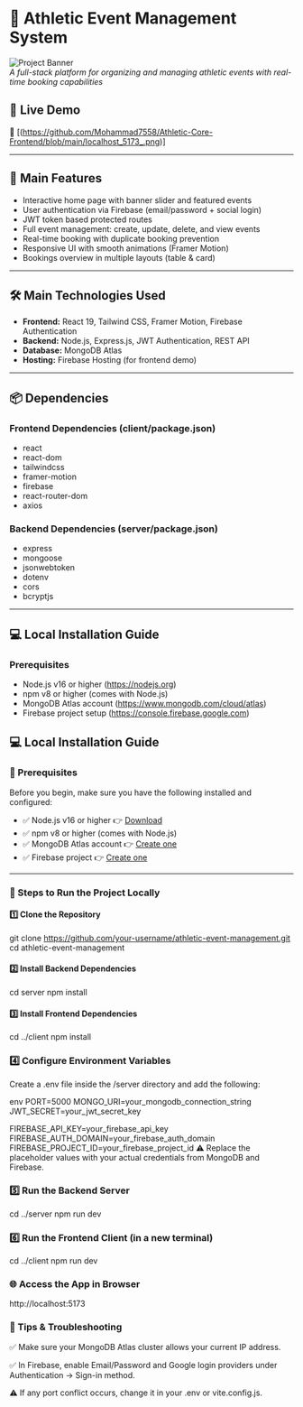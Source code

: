 # 🏅 Athletic Event Management System

![Project Banner](https://github.com/Mohammad7558/Athletic-Core/blob/main/assignment-11-client-sid-64337.web.app_.png)  
*A full-stack platform for organizing and managing athletic events with real-time booking capabilities*

## 🌟 Live Demo
🔗 [(https://github.com/Mohammad7558/Athletic-Core-Frontend/blob/main/localhost_5173_.png)]

---

## 🚀 Main Features

- Interactive home page with banner slider and featured events  
- User authentication via Firebase (email/password + social login)  
- JWT token based protected routes  
- Full event management: create, update, delete, and view events  
- Real-time booking with duplicate booking prevention  
- Responsive UI with smooth animations (Framer Motion)  
- Bookings overview in multiple layouts (table & card)

---

## 🛠 Main Technologies Used

- **Frontend:** React 19, Tailwind CSS, Framer Motion, Firebase Authentication  
- **Backend:** Node.js, Express.js, JWT Authentication, REST API  
- **Database:** MongoDB Atlas  
- **Hosting:** Firebase Hosting (for frontend demo)

---

## 📦 Dependencies

### Frontend Dependencies (client/package.json)
- react  
- react-dom  
- tailwindcss  
- framer-motion  
- firebase  
- react-router-dom  
- axios  

### Backend Dependencies (server/package.json)
- express  
- mongoose  
- jsonwebtoken  
- dotenv  
- cors  
- bcryptjs  

---

## 💻 Local Installation Guide

### Prerequisites
- Node.js v16 or higher (https://nodejs.org)  
- npm v8 or higher (comes with Node.js)  
- MongoDB Atlas account (https://www.mongodb.com/cloud/atlas)  
- Firebase project setup (https://console.firebase.google.com)  

## 💻 Local Installation Guide

### 🔧 Prerequisites

Before you begin, make sure you have the following installed and configured:

- ✅ Node.js v16 or higher 👉 [Download](https://nodejs.org)
- ✅ npm v8 or higher (comes with Node.js)
- ✅ MongoDB Atlas account 👉 [Create one](https://www.mongodb.com/cloud/atlas)
- ✅ Firebase project 👉 [Create one](https://console.firebase.google.com)

---

### 🧪 Steps to Run the Project Locally

#### 1️⃣ Clone the Repository
git clone https://github.com/your-username/athletic-event-management.git<br>
cd athletic-event-management

#### 2️⃣ Install Backend Dependencies
cd server
npm install

#### 3️⃣ Install Frontend Dependencies
cd ../client
npm install

### 4️⃣ Configure Environment Variables
Create a .env file inside the /server directory and add the following:

env
PORT=5000
MONGO_URI=your_mongodb_connection_string
JWT_SECRET=your_jwt_secret_key

FIREBASE_API_KEY=your_firebase_api_key
FIREBASE_AUTH_DOMAIN=your_firebase_auth_domain
FIREBASE_PROJECT_ID=your_firebase_project_id
⚠️ Replace the placeholder values with your actual credentials from MongoDB and Firebase.

### 5️⃣ Run the Backend Server
cd ../server
npm run dev

### 6️⃣ Run the Frontend Client (in a new terminal)
cd ../client
npm run dev

### 🌐 Access the App in Browser
http://localhost:5173

### 📌 Tips & Troubleshooting
✅ Make sure your MongoDB Atlas cluster allows your current IP address.

✅ In Firebase, enable Email/Password and Google login providers under Authentication → Sign-in method.

⚠️ If any port conflict occurs, change it in your .env or vite.config.js.
